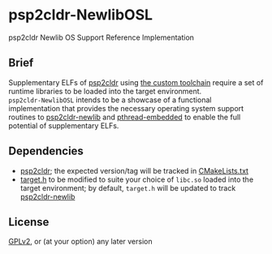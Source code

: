 psp2cldr-NewlibOSL
===
psp2cldr Newlib OS Support Reference Implementation  

## Brief
Supplementary ELFs of [psp2cldr](https://github.com/chen-charles/psp2cldr) using [the custom toolchain](https://github.com/chen-charles/buildscripts) require a set of runtime libraries to be loaded into the target environment.  
`psp2cldr-NewlibOSL` intends to be a showcase of a functional implementation that provides the necessary operating system support routines to [psp2cldr-newlib](https://github.com/chen-charles/psp2cldr-newlib) and [pthread-embedded](https://github.com/chen-charles/pthread-embedded) to enable the full potential of supplementary ELFs.  

## Dependencies
* [psp2cldr](https://github.com/chen-charles/psp2cldr); the expected version/tag will be tracked in [CMakeLists.txt](CMakeLists.txt)  
* [target.h](target.h) to be modified to suite your choice of `libc.so` loaded into the target environment; by default, `target.h` will be updated to track [psp2cldr-newlib](https://github.com/chen-charles/psp2cldr-newlib)  

## License
[GPLv2](LICENSE), or (at your option) any later version  
